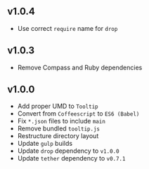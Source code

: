## v1.0.4
- Use correct `require` name for `drop`

## v1.0.3
- Remove Compass and Ruby dependencies

## v1.0.0
- Add proper UMD to `Tooltip`
- Convert from `Coffeescript` to `ES6 (Babel)`
- Fix `*.json` files to include `main`
- Remove bundled `tooltip.js`
- Restructure directory layout
- Update `gulp` builds
- Update `drop` dependency to `v1.0.0`
- Update `tether` dependency to `v0.7.1`
